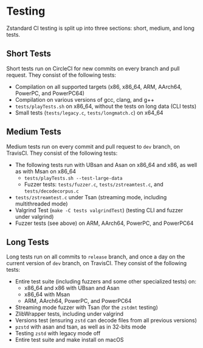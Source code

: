 Testing 
======= 
 
Zstandard CI testing is split up into three sections: 
short, medium, and long tests. 
 
Short Tests 
----------- 
Short tests run on CircleCI for new commits on every branch and pull request. 
They consist of the following tests: 
- Compilation on all supported targets (x86, x86_64, ARM, AArch64, PowerPC, and PowerPC64) 
- Compilation on various versions of gcc, clang, and g++ 
- `tests/playTests.sh` on x86_64, without the tests on long data (CLI tests) 
- Small tests (`tests/legacy.c`, `tests/longmatch.c`) on x64_64 
 
Medium Tests 
------------ 
Medium tests run on every commit and pull request to `dev` branch, on TravisCI. 
They consist of the following tests: 
- The following tests run with UBsan and Asan on x86_64 and x86, as well as with 
  Msan on x86_64 
  - `tests/playTests.sh --test-large-data` 
  - Fuzzer tests: `tests/fuzzer.c`, `tests/zstreamtest.c`, and `tests/decodecorpus.c` 
- `tests/zstreamtest.c` under Tsan (streaming mode, including multithreaded mode) 
- Valgrind Test (`make -C tests valgrindTest`) (testing CLI and fuzzer under valgrind) 
- Fuzzer tests (see above) on ARM, AArch64, PowerPC, and PowerPC64 
 
Long Tests 
---------- 
Long tests run on all commits to `release` branch,
and once a day on the current version of `dev` branch, 
on TravisCI. 
They consist of the following tests: 
- Entire test suite (including fuzzers and some other specialized tests) on: 
  - x86_64 and x86 with UBsan and Asan 
  - x86_64 with Msan 
  - ARM, AArch64, PowerPC, and PowerPC64 
- Streaming mode fuzzer with Tsan (for the `zstdmt` testing) 
- ZlibWrapper tests, including under valgrind 
- Versions test (ensuring `zstd` can decode files from all previous versions) 
- `pzstd` with asan and tsan, as well as in 32-bits mode 
- Testing `zstd` with legacy mode off 
- Entire test suite and make install on macOS 
